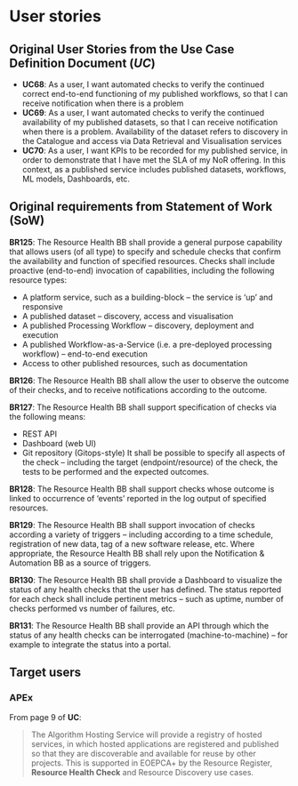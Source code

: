 # User stories

## Original User Stories from the Use Case Definition Document (*UC*)

- **UC68**: As a user, I want automated checks to verify the continued correct
end-to-end functioning of my published workflows, so that I can
receive notification when there is a problem
- **UC69**: As a user, I want automated checks to verify the continued
availability of my published datasets, so that I can receive
notification when there is a problem. Availability of the dataset
refers to discovery in the Catalogue and access via Data Retrieval
and Visualisation services
- **UC70**: As a user, I want KPIs to be recorded for my published service, in
order to demonstrate that I have met the SLA of my NoR offering.
In this context, as a published service includes published datasets,
workflows, ML models, Dashboards, etc.

## Original requirements from Statement of Work (SoW)
**BR125**: The Resource Health BB shall provide a general purpose capability that allows users (of all
type) to specify and schedule checks that confirm the availability and function of
specified resources.
Checks shall include proactive (end-to-end) invocation of capabilities, including the
following resource types:
* A platform service, such as a building-block – the service is ‘up’ and responsive
* A published dataset – discovery, access and visualisation
* A published Processing Workflow – discovery, deployment and execution
* A published Workflow-as-a-Service (i.e. a pre-deployed processing workflow) – end-to-end execution
* Access to other published resources, such as documentation

**BR126**: The Resource Health BB shall allow the user to observe the outcome of their checks, and
to receive notifications according to the outcome.

**BR127**: The Resource Health BB shall support specification of checks via the following means:
* REST API
* Dashboard (web UI)
* Git repository (Gitops-style)
It shall be possible to specify all aspects of the check – including the target
(endpoint/resource) of the check, the tests to be performed and the expected outcomes.

**BR128**: The Resource Health BB shall support checks whose outcome is linked to occurrence of
‘events’ reported in the log output of specified resources.

**BR129**: The Resource Health BB shall support invocation of checks according a variety of triggers
– including according to a time schedule, registration of new data, tag of a new software
release, etc.
Where appropriate, the Resource Health BB shall rely upon the Notification &
Automation BB as a source of triggers.

**BR130**: The Resource Health BB shall provide a Dashboard to visualize the status of any health
checks that the user has defined. The status reported for each check shall include
pertinent metrics – such as uptime, number of checks performed vs number of failures,
etc.

**BR131**: The Resource Health BB shall provide an API through which the status of any health
checks can be interrogated (machine-to-machine) – for example to integrate the status
into a portal.

## Target users

### APEx

From page 9 of **UC**:
> The Algorithm Hosting Service will provide a registry of hosted services, in which hosted
applications are registered and published so that they are discoverable and available for
reuse by other projects. This is supported in EOEPCA+ by the Resource Register,
**Resource Health Check** and Resource Discovery use cases.

